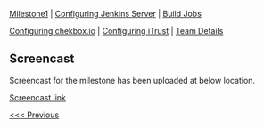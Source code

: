 [Milestone1](README.md) | [Configuring Jenkins Server](Jenkins.md) | [Build Jobs](JenkinsJobBuilder.md)

[Configuring chekbox.io](Checkbox.md) | [Configuring iTrust](ITrust.md) | [Team Details](Team.md)

Screencast
----------------------------------

Screencast for the milestone has been uploaded at below location.

[Screencast link](https://youtu.be/kjhCsOvxeS0)

[<<< Previous](Team.md)
